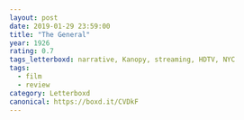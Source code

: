 ```yaml
---
layout: post 
date: 2019-01-29 23:59:00
title: "The General"
year: 1926
rating: 0.7
tags_letterboxd: narrative, Kanopy, streaming, HDTV, NYC
tags:
  - film
  - review
category: Letterboxd
canonical: https://boxd.it/CVDkF
---
```

